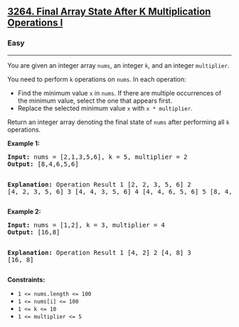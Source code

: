 <h2><a href="https://leetcode.com/problems/final-array-state-after-k-multiplication-operations-i">3264. Final Array State After K Multiplication Operations I</a></h2>
<h3>Easy</h3>
<hr>
<p>You are given an integer array <code>nums</code>, an integer <code>k</code>, and an integer <code>multiplier</code>.</p>
<p>You need to perform <code>k</code> operations on <code>nums</code>. In each operation:</p>
<ul>
<li>Find the minimum value <code>x</code> in <code>nums</code>. If there are multiple occurrences of the minimum value, select the one that appears first.</li>
<li>Replace the selected minimum value <code>x</code> with <code>x * multiplier</code>.</li>
</ul>
<p>Return an integer array denoting the final state of <code>nums</code> after performing all <code>k</code> operations.</p>

<p><strong>Example 1:</strong></p>
<pre>
<strong>Input:</strong> nums = [2,1,3,5,6], k = 5, multiplier = 2
<strong>Output:</strong> [8,4,6,5,6]

<strong>Explanation:</strong>
Operation   Result
1           [2, 2, 3, 5, 6]
2           [4, 2, 3, 5, 6]
3           [4, 4, 3, 5, 6]
4           [4, 4, 6, 5, 6]
5           [8, 4, 6, 5, 6]
</pre>

<p><strong>Example 2:</strong></p>
<pre>
<strong>Input:</strong> nums = [1,2], k = 3, multiplier = 4
<strong>Output:</strong> [16,8]

<strong>Explanation:</strong>
Operation   Result
1           [4, 2]
2           [4, 8]
3           [16, 8]
</pre>

<p><strong>Constraints:</strong></p>
<ul>
<li><code>1 <= nums.length <= 100</code></li>
<li><code>1 <= nums[i] <= 100</code></li>
<li><code>1 <= k <= 10</code></li>
<li><code>1 <= multiplier <= 5</code></li>
</ul>
